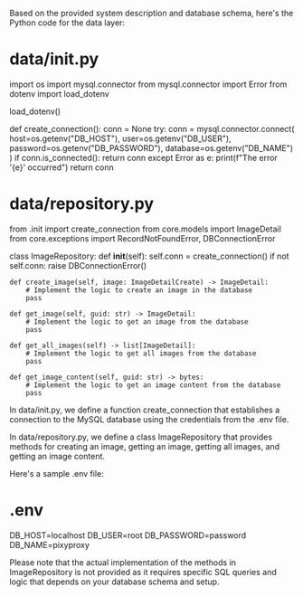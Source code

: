 Based on the provided system description and database schema, here's the Python code for the data layer:

# data/init.py
import os
import mysql.connector
from mysql.connector import Error
from dotenv import load_dotenv

load_dotenv()

def create_connection():
    conn = None
    try:
        conn = mysql.connector.connect(
            host=os.getenv("DB_HOST"),
            user=os.getenv("DB_USER"),
            password=os.getenv("DB_PASSWORD"),
            database=os.getenv("DB_NAME")
        )
        if conn.is_connected():
            return conn
    except Error as e:
        print(f"The error '{e}' occurred")
    return conn


# data/repository.py
from .init import create_connection
from core.models import ImageDetail
from core.exceptions import RecordNotFoundError, DBConnectionError

class ImageRepository:
    def __init__(self):
        self.conn = create_connection()
        if not self.conn:
            raise DBConnectionError()

    def create_image(self, image: ImageDetailCreate) -> ImageDetail:
        # Implement the logic to create an image in the database
        pass

    def get_image(self, guid: str) -> ImageDetail:
        # Implement the logic to get an image from the database
        pass

    def get_all_images(self) -> list[ImageDetail]:
        # Implement the logic to get all images from the database
        pass

    def get_image_content(self, guid: str) -> bytes:
        # Implement the logic to get an image content from the database
        pass


In data/init.py, we define a function create_connection that establishes a connection to the MySQL database using the credentials from the .env file.

In data/repository.py, we define a class ImageRepository that provides methods for creating an image, getting an image, getting all images, and getting an image content.

Here's a sample .env file:
# .env
DB_HOST=localhost
DB_USER=root
DB_PASSWORD=password
DB_NAME=pixyproxy

Please note that the actual implementation of the methods in ImageRepository is not provided as it requires specific SQL queries and logic that depends on your database schema and setup.